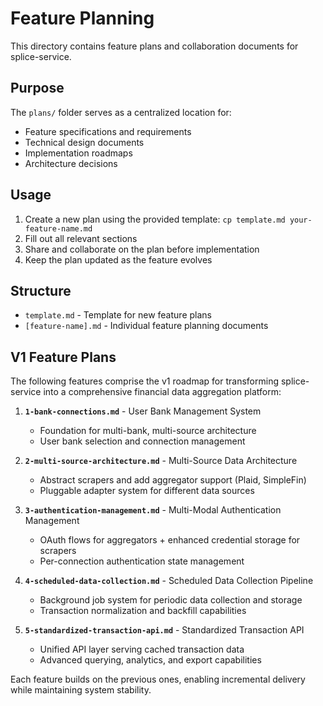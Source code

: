 # Feature Planning

This directory contains feature plans and collaboration documents for splice-service.

## Purpose

The `plans/` folder serves as a centralized location for:
- Feature specifications and requirements
- Technical design documents
- Implementation roadmaps
- Architecture decisions

## Usage

1. Create a new plan using the provided template: `cp template.md your-feature-name.md`
2. Fill out all relevant sections
3. Share and collaborate on the plan before implementation
4. Keep the plan updated as the feature evolves

## Structure

- `template.md` - Template for new feature plans
- `[feature-name].md` - Individual feature planning documents

## V1 Feature Plans

The following features comprise the v1 roadmap for transforming splice-service into a comprehensive financial data aggregation platform:

1. **`1-bank-connections.md`** - User Bank Management System
   - Foundation for multi-bank, multi-source architecture
   - User bank selection and connection management

2. **`2-multi-source-architecture.md`** - Multi-Source Data Architecture  
   - Abstract scrapers and add aggregator support (Plaid, SimpleFin)
   - Pluggable adapter system for different data sources

3. **`3-authentication-management.md`** - Multi-Modal Authentication Management
   - OAuth flows for aggregators + enhanced credential storage for scrapers
   - Per-connection authentication state management

4. **`4-scheduled-data-collection.md`** - Scheduled Data Collection Pipeline
   - Background job system for periodic data collection and storage
   - Transaction normalization and backfill capabilities

5. **`5-standardized-transaction-api.md`** - Standardized Transaction API
   - Unified API layer serving cached transaction data
   - Advanced querying, analytics, and export capabilities

Each feature builds on the previous ones, enabling incremental delivery while maintaining system stability.